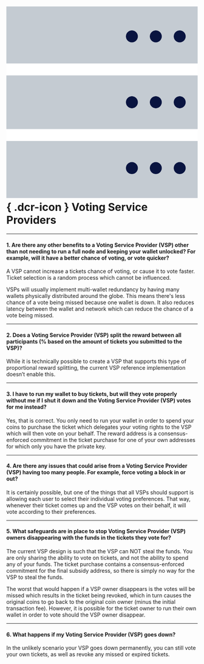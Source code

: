 # ![](../../img/dcr-icons/Servers.svg){ .dcr-icon } Voting Service Providers

---

#### 1. Are there any other benefits to a Voting Service Provider (VSP) other than not needing to run a full node and keeping your wallet unlocked? For example, will it have a better chance of voting, or vote quicker?

A VSP cannot increase a tickets chance of voting, or cause it to vote faster.
Ticket selection is a random process which cannot be influenced.

VSPs will usually implement multi-wallet redundancy by having many wallets
physically distributed around the globe. This means there's less chance of a
vote being missed because one wallet is down. It also reduces latency between
the wallet and network which can reduce the chance of a vote being missed.

---

#### 2. Does a Voting Service Provider (VSP) split the reward between all participants (% based on the amount of tickets you submitted to the VSP)?

While it is technically possible to create a VSP that supports this type of
proportional reward splitting, the current VSP reference implementation doesn’t
enable this.

---

#### 3. I have to run my wallet to buy tickets, but will they vote properly without me if I shut it down and the Voting Service Provider (VSP) votes for me instead?

Yes, that is correct. You only need to run your wallet in order to spend your coins to purchase the ticket which delegates your voting rights to the VSP which will then vote on your behalf. The reward address is a consensus-enforced commitment in the ticket purchase for one of your own addresses for which only you have the private key.

---

#### 4. Are there any issues that could arise from a Voting Service Provider (VSP) having too many people. For example, force voting a block in or out?

It is certainly possible, but one of the things that all VSPs should support is allowing each user to select their individual voting preferences. That way, whenever their ticket comes up and the VSP votes on their behalf, it will vote according to their preferences.

---

#### 5. What safeguards are in place to stop Voting Service Provider (VSP) owners disappearing with the funds in the tickets they vote for?

The current VSP design is such that the VSP can NOT steal the funds. You are only sharing the ability to vote on tickets, and not the ability to spend any of your funds. The ticket purchase contains a consensus-enforced commitment for the final subsidy address, so there is simply no way for the VSP to steal the funds.

The worst that would happen if a VSP owner disappears is the votes will be missed which results in the ticket being revoked, which in turn causes the original coins to go back to the original coin owner (minus the initial transaction fee). However, it is possible for the ticket owner to run their own wallet in order to vote should the VSP owner disappear.

---

#### 6. What happens if my Voting Service Provider (VSP) goes down?

In the unlikely scenario your VSP goes down permanently, you can still vote your
own tickets, as well as revoke any missed or expired tickets.
